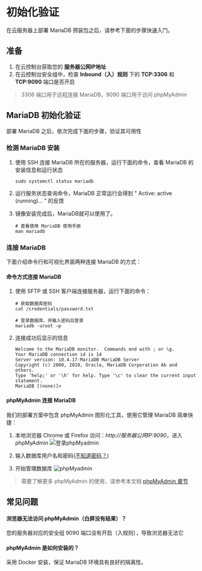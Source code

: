 # 初始化验证

在云服务器上部署 MariaDB 预装包之后，请参考下面的步骤快速入门。

## 准备

1. 在云控制台获取您的 **服务器公网IP地址** 
2. 在云控制台安全组中，检查 **Inbound（入）规则** 下的 **TCP:3306** 和 **TCP:9090** 端口是否开启

> 3306 端口用于远程连接 MariaDB，9090 端口用于访问 phpMyAdmin

## MariaDB 初始化验证

部署 MariaDB 之后，依次完成下面的步骤，验证其可用性

### 检测 MariaDB 安装

1. 使用 SSH 连接 MariaDB 所在的服务器，运行下面的命令，查看 MariaDB 的安装信息和运行状态
   ```
   sudo systemctl status mariadb
   ```
2. 运行服务状态查询命令，MariaDB 正常运行会得到 " Active: active (running)... " 的反馈

3. 镜像安装完成后，MariaDB就可以使用了。
   ```
   # 查看使用 MariaDB 使用手册
   man mariadb
   ```

### 连接 MariaDB

下面介绍命令行和可视化界面两种连接 MariaDB 的方式：

#### 命令方式连接 MariaDB

1. 使用 SFTP 或 SSH 客户端连接服务器，运行下面的命令：
   ```
   # 获取数据库密码
   cat /credentials/password.txt

   # 登录数据库，并输入密码后登录
   mariadb -uroot –p
   ```

2. 连接成功后显示的信息
   ```
   Welcome to the MariaDB monitor.  Commands end with ; or \g.
   Your MariaDB connection id is 14
   Server version: 10.4.17-MariaDB MariaDB Server
   Copyright (c) 2000, 2018, Oracle, MariaDB Corporation Ab and others.
   Type 'help;' or '\h' for help. Type '\c' to clear the current input statement.
   MariaDB [(none)]>
   ```

#### phpMyAdmin 连接 MariaDB

我们的部署方案中包含 phpMyAdmin 图形化工具，使用它管理 MariaDB 简单快捷：

1. 本地浏览器 Chrome 或 Firefox 访问：*http://服务器公网IP:9090*，进入phpMyAdmin
  ![登录phpMyadmin](https://libs.websoft9.com/Websoft9/DocsPicture/zh/mysql/phpmyadmin-logincn-websoft9.png)

2. 输入数据库用户名和密码([不知道密码？](/zh/stack-accounts.md#mariadb))

3. 开始管理数据库
  ![phpMyadmin](https://libs.websoft9.com/Websoft9/DocsPicture/zh/mysql/phpmyadmin-adddb-websoft9.png)

> 需要了解更多 phpMyAdmin 的使用，请参考本文档 [phpMyAdmin 章节](/zh/solution-phpmyadmin.md)

## 常见问题

#### 浏览器无法访问 phpMyAdmin（白屏没有结果）？

您的服务器对应的安全组 9090 端口没有开启（入规则），导致浏览器无法它

#### phpMyAdmin 是如何安装的？

采用 Docker 安装，保证 MariaDB 环境具有良好的隔离性。